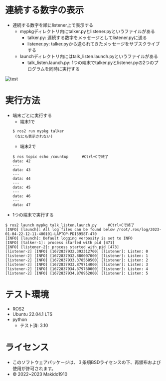 # 連続する数字の表示
* 連続する数字を順にlistener上で表示する
  * mypkgディレクトリ内にtalker.pyとlistener.pyというファイルがある
    * talker.py: 連続する数字をメッセージとしてlistener.pyに送る
    * listener.py: talker.pyから送られてきたメッセージをサブスクライブする
  * launchディレクトリ内にはtalk_listen.launch.pyというファイルがある
    * talk_listen.launch.py: 1つの端末でtalker.pyとlistener.pyの2つのプログラムを同時に実行する

![test](https://github.com/Makido1910/mypkg/actions/workflows/test.yml/badge.svg)

# 実行方法
* 端末ごとに実行する
  * 端末1で
  ```
  $ ros2 run mypkg talker
   (なにも表示されない)
  ```
  * 端末2で
  ```
  $ ros topic echo /countup      #Ctrl+Cで終了
  data: 42
  ---
  data: 43
  ---
  data: 44
  ---
  data: 45
  ---
  data: 46
  ---
  data: 47
  ```
* 1つの端末で実行する
```
$ ros2 launch mypkg talk_listen.launch.py     #Ctrl+Cで終了
[INFO] [launch]: All log files can be found below /root/.ros/log/2023-01-04-22-12-11-400101-LAPTOP-PDI5958T-470
[INFO] [launch]: Default logging verbosity is set to INFO
[INFO] [talker-1]: process started with pid [471]
[INFO] [listener-2]: process started with pid [473]
[listener-2] [INFO] [1672837932.392312700] [listener]: Listen: 0
[listener-2] [INFO] [1672837932.880007000] [listener]: Listen: 1
[listener-2] [INFO] [1672837933.378568500] [listener]: Listen: 2
[listener-2] [INFO] [1672837933.879714000] [listener]: Listen: 3
[listener-2] [INFO] [1672837934.379760000] [listener]: Listen: 4
[listener-2] [INFO] [1672837934.878952000] [listener]: Listen: 5

```
# テスト環境
* ROS2 
* Ubuntu 22.04.1 LTS
* python
  * テスト済: 3.10

# ライセンス
* このソフトウェアパッケージは、３条項BSDライセンスの下、再頒布および使用が許可されます。
* © 2022~2023 Makido1910
